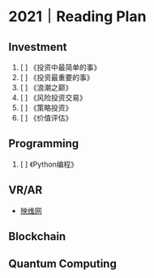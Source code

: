 # 2021｜Reading Plan

## Investment
1. [ ] 《投资中最简单的事》
2. [ ] 《投资最重要的事》
3. [ ] 《浪潮之巅》
4. [ ] 《风险投资交易》
5. [ ] 《策略投资》
6. [ ] 《价值评估》

## Programming
1. [ ] 《Python编程》


## VR/AR
* [映维网](https://news.nweon.com/report)


## Blockchain

## Quantum Computing



